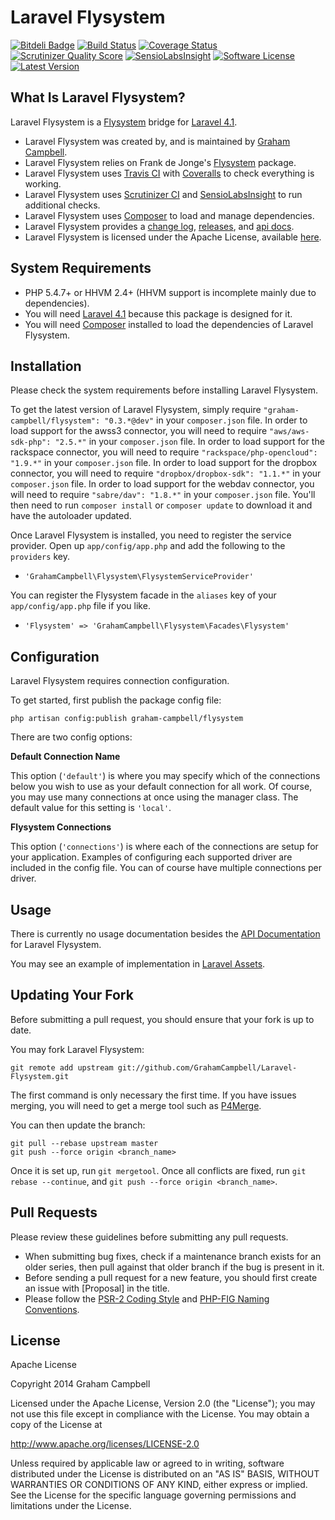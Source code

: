 Laravel Flysystem
=================


[![Bitdeli Badge](https://d2weczhvl823v0.cloudfront.net/GrahamCampbell/Laravel-Flysystem/trend.png)](https://bitdeli.com/free "Bitdeli Badge")
[![Build Status](https://travis-ci.org/GrahamCampbell/Laravel-Flysystem.png)](https://travis-ci.org/GrahamCampbell/Laravel-Flysystem)
[![Coverage Status](https://coveralls.io/repos/GrahamCampbell/Laravel-Flysystem/badge.png)](https://coveralls.io/r/GrahamCampbell/Laravel-Flysystem)
[![Scrutinizer Quality Score](https://scrutinizer-ci.com/g/GrahamCampbell/Laravel-Flysystem/badges/quality-score.png?s=f37f619e28817a3d4e143e4216cd875216a6f5f1)](https://scrutinizer-ci.com/g/GrahamCampbell/Laravel-Flysystem)
[![SensioLabsInsight](https://insight.sensiolabs.com/projects/5002239a-89e2-43bc-8a51-ee35b064ef50/mini.png)](https://insight.sensiolabs.com/projects/5002239a-89e2-43bc-8a51-ee35b064ef50)
[![Software License](https://poser.pugx.org/graham-campbell/flysystem/license.png)](https://github.com/GrahamCampbell/Laravel-Flysystem/blob/master/LICENSE.md)
[![Latest Version](https://poser.pugx.org/graham-campbell/flysystem/v/stable.png)](https://packagist.org/packages/graham-campbell/flysystem)


## What Is Laravel Flysystem?

Laravel Flysystem is a [Flysystem](https://github.com/thephpleague/flysystem) bridge for [Laravel 4.1](http://laravel.com).

* Laravel Flysystem was created by, and is maintained by [Graham Campbell](https://github.com/GrahamCampbell).
* Laravel Flysystem relies on Frank de Jonge's [Flysystem](https://github.com/thephpleague/flysystem) package.
* Laravel Flysystem uses [Travis CI](https://travis-ci.org/GrahamCampbell/Laravel-Flysystem) with [Coveralls](https://coveralls.io/r/GrahamCampbell/Laravel-Flysystem) to check everything is working.
* Laravel Flysystem uses [Scrutinizer CI](https://scrutinizer-ci.com/g/GrahamCampbell/Laravel-Flysystem) and [SensioLabsInsight](https://insight.sensiolabs.com/projects/5002239a-89e2-43bc-8a51-ee35b064ef50) to run additional checks.
* Laravel Flysystem uses [Composer](https://getcomposer.org) to load and manage dependencies.
* Laravel Flysystem provides a [change log](https://github.com/GrahamCampbell/Laravel-Flysystem/blob/master/CHANGELOG.md), [releases](https://github.com/GrahamCampbell/Laravel-Flysystem/releases), and [api docs](http://grahamcampbell.github.io/Laravel-Flysystem).
* Laravel Flysystem is licensed under the Apache License, available [here](https://github.com/GrahamCampbell/Laravel-Flysystem/blob/master/LICENSE.md).


## System Requirements

* PHP 5.4.7+ or HHVM 2.4+ (HHVM support is incomplete mainly due to dependencies).
* You will need [Laravel 4.1](http://laravel.com) because this package is designed for it.
* You will need [Composer](https://getcomposer.org) installed to load the dependencies of Laravel Flysystem.


## Installation

Please check the system requirements before installing Laravel Flysystem.

To get the latest version of Laravel Flysystem, simply require `"graham-campbell/flysystem": "0.3.*@dev"` in your `composer.json` file. In order to load support for the awss3 connector, you will need to require `"aws/aws-sdk-php": "2.5.*"` in your `composer.json` file. In order to load support for the rackspace connector, you will need to require `"rackspace/php-opencloud": "1.9.*"` in your `composer.json` file. In order to load support for the dropbox connector, you will need to require `"dropbox/dropbox-sdk": "1.1.*"` in your `composer.json` file. In order to load support for the webdav connector, you will need to require `"sabre/dav": "1.8.*"` in your `composer.json` file. You'll then need to run `composer install` or `composer update` to download it and have the autoloader updated.

Once Laravel Flysystem is installed, you need to register the service provider. Open up `app/config/app.php` and add the following to the `providers` key.

* `'GrahamCampbell\Flysystem\FlysystemServiceProvider'`

You can register the Flysystem facade in the `aliases` key of your `app/config/app.php` file if you like.

* `'Flysystem' => 'GrahamCampbell\Flysystem\Facades\Flysystem'`


## Configuration

Laravel Flysystem requires connection configuration.

To get started, first publish the package config file:

    php artisan config:publish graham-campbell/flysystem

There are two config options:

**Default Connection Name**

This option (`'default'`) is where you may specify which of the connections below you wish to use as your default connection for all work. Of course, you may use many connections at once using the manager class. The default value for this setting is `'local'`.

**Flysystem Connections**

This option (`'connections'`) is where each of the connections are setup for your application. Examples of configuring each supported driver are included in the config file. You can of course have multiple connections per driver.


## Usage

There is currently no usage documentation besides the [API Documentation](http://grahamcampbell.github.io/Laravel-Flysystem
) for Laravel Flysystem.

You may see an example of implementation in [Laravel Assets](https://github.com/GrahamCampbell/Laravel-Assets).


## Updating Your Fork

Before submitting a pull request, you should ensure that your fork is up to date.

You may fork Laravel Flysystem:

    git remote add upstream git://github.com/GrahamCampbell/Laravel-Flysystem.git

The first command is only necessary the first time. If you have issues merging, you will need to get a merge tool such as [P4Merge](http://perforce.com/product/components/perforce_visual_merge_and_diff_tools).

You can then update the branch:

    git pull --rebase upstream master
    git push --force origin <branch_name>

Once it is set up, run `git mergetool`. Once all conflicts are fixed, run `git rebase --continue`, and `git push --force origin <branch_name>`.


## Pull Requests

Please review these guidelines before submitting any pull requests.

* When submitting bug fixes, check if a maintenance branch exists for an older series, then pull against that older branch if the bug is present in it.
* Before sending a pull request for a new feature, you should first create an issue with [Proposal] in the title.
* Please follow the [PSR-2 Coding Style](https://github.com/php-fig/fig-standards/blob/master/accepted/PSR-2-coding-style-guide.md) and [PHP-FIG Naming Conventions](https://github.com/php-fig/fig-standards/blob/master/bylaws/002-psr-naming-conventions.md).


## License

Apache License

Copyright 2014 Graham Campbell

Licensed under the Apache License, Version 2.0 (the "License");
you may not use this file except in compliance with the License.
You may obtain a copy of the License at

 http://www.apache.org/licenses/LICENSE-2.0

Unless required by applicable law or agreed to in writing, software
distributed under the License is distributed on an "AS IS" BASIS,
WITHOUT WARRANTIES OR CONDITIONS OF ANY KIND, either express or implied.
See the License for the specific language governing permissions and
limitations under the License.
